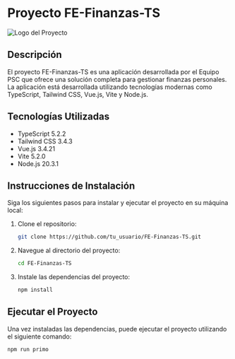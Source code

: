 # Proyecto FE-Finanzas-TS

![Logo del Proyecto](https://ejemplo.com/logo.png)

## Descripción

El proyecto FE-Finanzas-TS es una aplicación desarrollada por el Equipo PSC que ofrece una solución completa para gestionar finanzas personales. La aplicación está desarrollada utilizando tecnologías modernas como TypeScript, Tailwind CSS, Vue.js, Vite y Node.js.

## Tecnologías Utilizadas

- TypeScript 5.2.2
- Tailwind CSS 3.4.3
- Vue.js 3.4.21
- Vite 5.2.0
- Node.js 20.3.1

## Instrucciones de Instalación

Siga los siguientes pasos para instalar y ejecutar el proyecto en su máquina local:

1. Clone el repositorio:

    ```bash
    git clone https://github.com/tu_usuario/FE-Finanzas-TS.git
    ```

2. Navegue al directorio del proyecto:

    ```bash
    cd FE-Finanzas-TS
    ```

3. Instale las dependencias del proyecto:

    ```bash
    npm install
    ```

## Ejecutar el Proyecto

Una vez instaladas las dependencias, puede ejecutar el proyecto utilizando el siguiente comando:

```bash
npm run primo
